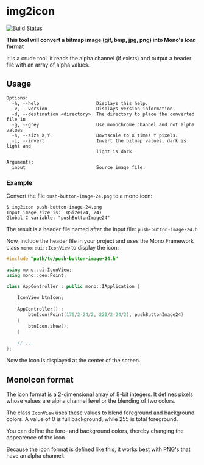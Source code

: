 # img2icon

[![Build Status](https://travis-ci.org/getopenmono/img2icon.svg?branch=master)](https://travis-ci.org/getopenmono/img2icon)

**This tool will convert a bitmap image (gif, bmp, jpg, png) into Mono's _Icon_ format**

It is a crude tool, it reads the alpha channel (if exists) and output a header file with an array of alpha values.

## Usage

```
Options:
  -h, --help                     Displays this help.
  -v, --version                  Displays version information.
  -d, --destination <directory>  The directory to place the converted file in
  -g, --grey                     Use monochrome channel and not alpha values
  -s, --size X,Y                 Downscale to X times Y pixels.
  -i, --invert                   Invert the bitmap values, dark is light and
                                 light is dark.

Arguments:
  input                          Source image file.
```

### Example

Convert the file `push-button-image-24.png` to a mono icon:

```
$ img2icon push-button-image-24.png
Input image size is:  QSize(24, 24)
Global C variable: "pushButtonImage24"
```
The result is a header file named after the input file: `push-button-image-24.h`

Now, include the header file in your project and uses the Mono Framework class `mono::ui::IconView` to display the icon:

```cpp
#include "path/to/push-button-image-24.h"

using mono::ui:IconView;
using mono::geo:Point;

class AppController : public mono::IApplication {
	
	IconView btnIcon;
	
	AppController() : 
		btnIcon(Point(176/2-24/2, 220/2-24/2), pushButtonImage24)
	{
		btnIcon.show();
	}
	
	// ...
};	
``` 
Now the icon is displayed at the center of the screen.

## MonoIcon format

The icon format is a 2-dimensional array of 8-bit integers. It defines pixels whose values are alpha channel level or the blending of two colors.

The class `IconView` uses these values to blend foreground and background colors. A value of 0 is full background, while 255 is total foreground.

You can define the fore- and background colors, thereby changing the appearence of the icon.

Because the icon format is defined like this, it works best with PNG's that have an alpha channel.
